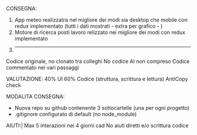 
CONSEGNA:
1) App meteo realizzatra nel migliore dei modi sia desktop che mobile con redux implementato (tutti i dati mostrati - extra per grafico - )
2) Motore di ricerca posti lavoro relizzato nei migliore dei modi con redux implementato
3) --------

Codice originale, no clonato tra colleghi
No codice AI non compreso
Codice commentato nei vari passaggi

VALUTAZIONE:
40% UI
60% Codice (struttura, scrittura e lettura)
AntiCopy check


MODALITA CONSEGNA:
- Nuova repo su github contenente 3 sottocartelle (una per ogni progetto)
- .gitignore configurato di default (no node_module)


AIUTI:|
Max 5 interazioni nei 4 giorni cad
No aiuti diretti e/o scrittura codice